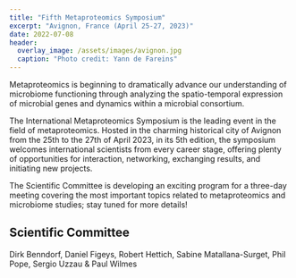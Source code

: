 ```yaml
---
title: "Fifth Metaproteomics Symposium"
excerpt: "Avignon, France (April 25-27, 2023)"
date: 2022-07-08
header:
  overlay_image: /assets/images/avignon.jpg
  caption: "Photo credit: Yann de Fareins"
---
```


Metaproteomics is beginning to dramatically advance our understanding of microbiome functioning through analyzing the spatio-temporal expression of microbial genes and dynamics within a microbial consortium.

The International Metaproteomics Symposium is the leading event in the field of metaproteomics. Hosted in the charming historical city of Avignon from the 25th to the 27th of April 2023, in its 5th edition, the symposium welcomes international scientists from every career stage, offering plenty of opportunities for interaction, networking, exchanging results, and initiating new projects.

The Scientific Committee is developing an exciting program for a three-day meeting covering the most important topics related to metaproteomics and microbiome studies; stay tuned for more details!

## Scientific Committee
Dirk Benndorf, Daniel Figeys, Robert Hettich, Sabine Matallana-Surget, Phil Pope, Sergio Uzzau & Paul Wilmes
